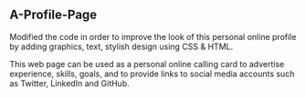 ## A-Profile-Page

Modified the code in order to improve the look of this personal online profile by adding graphics, text, stylish design using CSS & HTML.

This web page can be used as a personal online calling card to advertise experience, skills, goals, and to provide links to social media accounts such as Twitter, LinkedIn and GitHub.
